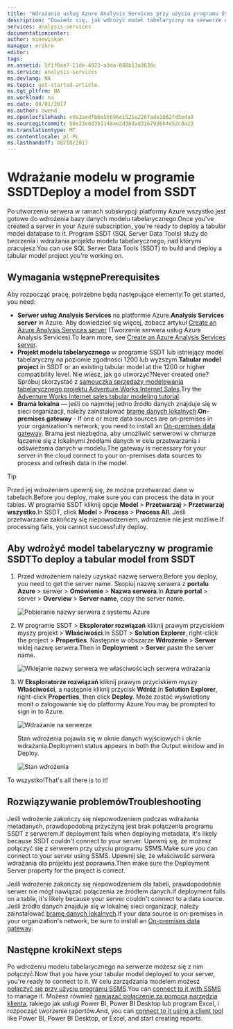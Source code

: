```yaml
---
title: "Wdrażanie usług Azure Analysis Services przy użyciu programu SSDT | Microsoft Docs"
description: "Dowiedz się, jak wdrożyć model tabelaryczny na serwerze usług Azure Analysis Services przy użyciu programu SSDT."
services: analysis-services
documentationcenter: 
author: minewiskan
manager: erikre
editor: 
tags: 
ms.assetid: 5f1f0ae7-11de-4923-a3da-888b13a3638c
ms.service: analysis-services
ms.devlang: NA
ms.topic: get-started-article
ms.tgt_pltfrm: NA
ms.workload: na
ms.date: 08/01/2017
ms.author: owend
ms.openlocfilehash: e9a3aedfb6e55696e1525e226fada1062fd5eda8
ms.sourcegitcommit: 50e23e8d3b1148ae2d36dad3167936b4e52c8a23
ms.translationtype: MT
ms.contentlocale: pl-PL
ms.lasthandoff: 08/18/2017
---
```

# <a name="deploy-a-model-from-ssdt"></a><span data-ttu-id="3d923-103">Wdrażanie modelu w programie SSDT</span><span class="sxs-lookup"><span data-stu-id="3d923-103">Deploy a model from SSDT</span></span>
<span data-ttu-id="3d923-104">Po utworzeniu serwera w ramach subskrypcji platformy Azure wszystko jest gotowe do wdrożenia bazy danych modelu tabelarycznego.</span><span class="sxs-lookup"><span data-stu-id="3d923-104">Once you've created a server in your Azure subscription, you're ready to deploy a tabular model database to it.</span></span> <span data-ttu-id="3d923-105">Program SSDT (SQL Server Data Tools) służy do tworzenia i wdrażania projektu modelu tabelarycznego, nad którymi pracujesz.</span><span class="sxs-lookup"><span data-stu-id="3d923-105">You can use SQL Server Data Tools (SSDT) to build and deploy a tabular model project you're working on.</span></span> 

## <a name="prerequisites"></a><span data-ttu-id="3d923-106">Wymagania wstępne</span><span class="sxs-lookup"><span data-stu-id="3d923-106">Prerequisites</span></span>
<span data-ttu-id="3d923-107">Aby rozpocząć pracę, potrzebne będą następujące elementy:</span><span class="sxs-lookup"><span data-stu-id="3d923-107">To get started, you need:</span></span>

* <span data-ttu-id="3d923-108">**Serwer usług Analysis Services** na platformie Azure.</span><span class="sxs-lookup"><span data-stu-id="3d923-108">**Analysis Services server** in Azure.</span></span> <span data-ttu-id="3d923-109">Aby dowiedzieć się więcej, zobacz artykuł [Create an Azure Analysis Services server](analysis-services-create-server.md) (Tworzenie serwera usług Azure Analysis Services).</span><span class="sxs-lookup"><span data-stu-id="3d923-109">To learn more, see [Create an Azure Analysis Services server](analysis-services-create-server.md).</span></span>
* <span data-ttu-id="3d923-110">**Projekt modelu tabelarycznego** w programie SSDT lub istniejący model tabelaryczny na poziomie zgodności 1200 lub wyższym.</span><span class="sxs-lookup"><span data-stu-id="3d923-110">**Tabular model project** in SSDT or an existing tabular model at the 1200 or higher compatibility level.</span></span> <span data-ttu-id="3d923-111">Nie wiesz, jak go utworzyć?</span><span class="sxs-lookup"><span data-stu-id="3d923-111">Never created one?</span></span> <span data-ttu-id="3d923-112">Spróbuj skorzystać z [samouczka sprzedaży modelowania tabelarycznego projektu Adventure Works Internet Sales](https://msdn.microsoft.com/library/hh231691.aspx).</span><span class="sxs-lookup"><span data-stu-id="3d923-112">Try the [Adventure Works Internet sales tabular modeling tutorial](https://msdn.microsoft.com/library/hh231691.aspx).</span></span>
* <span data-ttu-id="3d923-113">**Brama lokalna** — jeśli co najmniej jedno źródło danych znajduje się w sieci organizacji, należy zainstalować [bramę danych lokalnych](analysis-services-gateway.md).</span><span class="sxs-lookup"><span data-stu-id="3d923-113">**On-premises gateway** - If one or more data sources are on-premises in your organization's network, you need to install an [On-premises data gateway](analysis-services-gateway.md).</span></span> <span data-ttu-id="3d923-114">Brama jest niezbędna, aby umożliwić serwerowi w chmurze łączenie się z lokalnymi źródłami danych w celu przetwarzania i odświeżania danych w modelu.</span><span class="sxs-lookup"><span data-stu-id="3d923-114">The gateway is necessary for your server in the cloud connect to your on-premises data sources to process and refresh data in the model.</span></span>

> [!TIP]
> <span data-ttu-id="3d923-115">Przed jej wdrożeniem upewnij się, że można przetwarzać dane w tabelach.</span><span class="sxs-lookup"><span data-stu-id="3d923-115">Before you deploy, make sure you can process the data in your tables.</span></span> <span data-ttu-id="3d923-116">W programie SSDT kliknij opcje **Model** > **Przetwarzaj** > **Przetwarzaj wszystko**.</span><span class="sxs-lookup"><span data-stu-id="3d923-116">In SSDT, click **Model** > **Process** > **Process All**.</span></span> <span data-ttu-id="3d923-117">Jeśli przetwarzanie zakończy się niepowodzeniem, wdrożenie nie jest możliwe.</span><span class="sxs-lookup"><span data-stu-id="3d923-117">If processing fails, you cannot successfully deploy.</span></span>
> 
> 

## <a name="to-deploy-a-tabular-model-from-ssdt"></a><span data-ttu-id="3d923-118">Aby wdrożyć model tabelaryczny w programie SSDT</span><span class="sxs-lookup"><span data-stu-id="3d923-118">To deploy a tabular model from SSDT</span></span>

1. <span data-ttu-id="3d923-119">Przed wdrożeniem należy uzyskać nazwę serwera.</span><span class="sxs-lookup"><span data-stu-id="3d923-119">Before you deploy, you need to get the server name.</span></span> <span data-ttu-id="3d923-120">Skopiuj nazwę serwera z **portalu Azure** > serwer > **Omówienie** > **Nazwa serwera**.</span><span class="sxs-lookup"><span data-stu-id="3d923-120">In **Azure portal** > server > **Overview** > **Server name**, copy the server name.</span></span>
   
    ![Pobieranie nazwy serwera z systemu Azure](./media/analysis-services-deploy/aas-deploy-get-server-name.png)
2. <span data-ttu-id="3d923-122">W programie SSDT > **Eksplorator rozwiązań** kliknij prawym przyciskiem myszy projekt > **Właściwości**.</span><span class="sxs-lookup"><span data-stu-id="3d923-122">In SSDT > **Solution Explorer**, right-click the project > **Properties**.</span></span> <span data-ttu-id="3d923-123">Następnie w obszarze **Wdrożenie** > **Serwer** wklej nazwę serwera.</span><span class="sxs-lookup"><span data-stu-id="3d923-123">Then in **Deployment** > **Server** paste the server name.</span></span>   
   
    ![Wklejanie nazwy serwera we właściwościach serwera wdrażania](./media/analysis-services-deploy/aas-deploy-deployment-server-property.png)
3. <span data-ttu-id="3d923-125">W **Eksploratorze rozwiązań** kliknij prawym przyciskiem myszy **Właściwości**, a następnie kliknij przycisk **Wdróż**.</span><span class="sxs-lookup"><span data-stu-id="3d923-125">In **Solution Explorer**, right-click **Properties**, then click **Deploy**.</span></span> <span data-ttu-id="3d923-126">Może zostać wyświetlony monit o zalogowanie się do platformy Azure.</span><span class="sxs-lookup"><span data-stu-id="3d923-126">You may be prompted to sign in to Azure.</span></span>
   
    ![Wdrażanie na serwerze](./media/analysis-services-deploy/aas-deploy-deploy.png)
   
    <span data-ttu-id="3d923-128">Stan wdrożenia pojawia się w oknie danych wyjściowych i oknie wdrażania.</span><span class="sxs-lookup"><span data-stu-id="3d923-128">Deployment status appears in both the Output window and in Deploy.</span></span>
   
    ![Stan wdrożenia](./media/analysis-services-deploy/aas-deploy-status.png)

<span data-ttu-id="3d923-130">To wszystko!</span><span class="sxs-lookup"><span data-stu-id="3d923-130">That's all there is to it!</span></span>


## <a name="troubleshooting"></a><span data-ttu-id="3d923-131">Rozwiązywanie problemów</span><span class="sxs-lookup"><span data-stu-id="3d923-131">Troubleshooting</span></span>
<span data-ttu-id="3d923-132">Jeśli wdrożenie zakończy się niepowodzeniem podczas wdrażania metadanych, prawdopodobną przyczyną jest brak połączenia programu SSDT z serwerem.</span><span class="sxs-lookup"><span data-stu-id="3d923-132">If deployment fails when deploying metadata, it's likely because SSDT couldn't connect to your server.</span></span> <span data-ttu-id="3d923-133">Upewnij się, że możesz połączyć się z serwerem przy użyciu programu SSMS.</span><span class="sxs-lookup"><span data-stu-id="3d923-133">Make sure you can connect to your server using SSMS.</span></span> <span data-ttu-id="3d923-134">Upewnij się, że właściwość serwera wdrażania dla projektu jest poprawna.</span><span class="sxs-lookup"><span data-stu-id="3d923-134">Then make sure the Deployment Server property for the project is correct.</span></span>

<span data-ttu-id="3d923-135">Jeśli wdrożenie zakończy się niepowodzeniem dla tabeli, prawdopodobnie serwer nie mógł nawiązać połączenia ze źródłem danych.</span><span class="sxs-lookup"><span data-stu-id="3d923-135">If deployment fails on a table, it's likely because your server couldn't connect to a data source.</span></span> <span data-ttu-id="3d923-136">Jeśli źródło danych znajduje się w lokalnej sieci organizacji, należy zainstalować [bramę danych lokalnych](analysis-services-gateway.md).</span><span class="sxs-lookup"><span data-stu-id="3d923-136">If your data source is on-premises in your organization's network, be sure to install an [On-premises data gateway](analysis-services-gateway.md).</span></span>

## <a name="next-steps"></a><span data-ttu-id="3d923-137">Następne kroki</span><span class="sxs-lookup"><span data-stu-id="3d923-137">Next steps</span></span>
<span data-ttu-id="3d923-138">Po wdrożeniu modelu tabelarycznego na serwerze możesz się z nim połączyć.</span><span class="sxs-lookup"><span data-stu-id="3d923-138">Now that you have your tabular model deployed to your server, you're ready to connect to it.</span></span> <span data-ttu-id="3d923-139">W celu zarządzania modelem możesz [połączyć się przy użyciu programu SSMS](analysis-services-manage.md).</span><span class="sxs-lookup"><span data-stu-id="3d923-139">You can [connect to it with SSMS](analysis-services-manage.md) to manage it.</span></span> <span data-ttu-id="3d923-140">Możesz również [nawiązać połączenie za pomocą narzędzia klienta](analysis-services-connect.md), takiego jak usługi Power BI, Power BI Desktop lub program Excel, i rozpocząć tworzenie raportów.</span><span class="sxs-lookup"><span data-stu-id="3d923-140">And, you can [connect to it using a client tool](analysis-services-connect.md) like Power BI, Power BI Desktop, or Excel, and start creating reports.</span></span>

